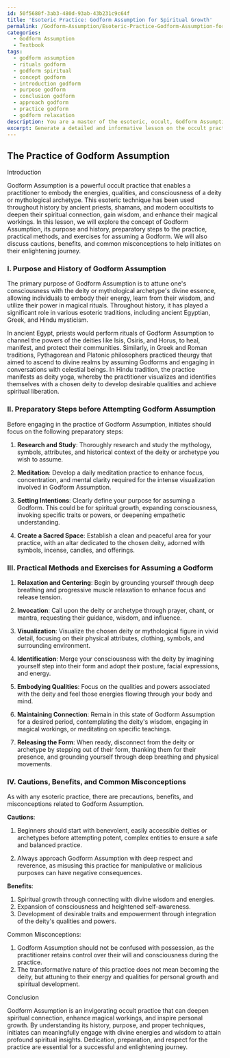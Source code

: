 ```yaml
---
id: 50f5680f-3ab3-480d-93ab-43b231c9c64f
title: 'Esoteric Practice: Godform Assumption for Spiritual Growth'
permalink: /Godform-Assumption/Esoteric-Practice-Godform-Assumption-for-Spiritual-Growth/
categories:
  - Godform Assumption
  - Textbook
tags:
  - godform assumption
  - rituals godform
  - godform spiritual
  - concept godform
  - introduction godform
  - purpose godform
  - conclusion godform
  - approach godform
  - practice godform
  - godform relaxation
description: You are a master of the esoteric, occult, Godform Assumption and education, you have written many textbooks on the subject in ways that provide students with rich and deep understanding of the subject. You are being asked to write textbook-like sections on a topic and you do it with full context, explainability, and reliability in accuracy to the true facts of the topic at hand, in a textbook style that a student would easily be able to learn from, in a rich, engaging, and contextual way. Always include relevant context (such as formulas and history), related concepts, and in a way that someone can gain deep insights from.
excerpt: Generate a detailed and informative lesson on the occult practice of Godform Assumption, which can be included in a grimoire or spellbook. This lesson should cover essential concepts and techniques, such as the purpose and history of Godform Assumption, preparatory steps before attempting the practice, and practical methods or exercises for assuming a Godform. Additionally, provide any cautions, benefits, or common misconceptions to guide initiates on their journey to achieve deeper insights and understanding.
---
```


## The Practice of Godform Assumption

Introduction

Godform Assumption is a powerful occult practice that enables a practitioner to embody the energies, qualities, and consciousness of a deity or mythological archetype. This esoteric technique has been used throughout history by ancient priests, shamans, and modern occultists to deepen their spiritual connection, gain wisdom, and enhance their magical workings. In this lesson, we will explore the concept of Godform Assumption, its purpose and history, preparatory steps to the practice, practical methods, and exercises for assuming a Godform. We will also discuss cautions, benefits, and common misconceptions to help initiates on their enlightening journey.

### I. Purpose and History of Godform Assumption

The primary purpose of Godform Assumption is to attune one's consciousness with the deity or mythological archetype's divine essence, allowing individuals to embody their energy, learn from their wisdom, and utilize their power in magical rituals. Throughout history, it has played a significant role in various esoteric traditions, including ancient Egyptian, Greek, and Hindu mysticism.

In ancient Egypt, priests would perform rituals of Godform Assumption to channel the powers of the deities like Isis, Osiris, and Horus, to heal, manifest, and protect their communities. Similarly, in Greek and Roman traditions, Pythagorean and Platonic philosophers practiced theurgy that aimed to ascend to divine realms by assuming Godforms and engaging in conversations with celestial beings. In Hindu tradition, the practice manifests as deity yoga, whereby the practitioner visualizes and identifies themselves with a chosen deity to develop desirable qualities and achieve spiritual liberation.

### II. Preparatory Steps before Attempting Godform Assumption

Before engaging in the practice of Godform Assumption, initiates should focus on the following preparatory steps:

1. **Research and Study**: Thoroughly research and study the mythology, symbols, attributes, and historical context of the deity or archetype you wish to assume.

2. **Meditation**: Develop a daily meditation practice to enhance focus, concentration, and mental clarity required for the intense visualization involved in Godform Assumption.

3. **Setting Intentions**: Clearly define your purpose for assuming a Godform. This could be for spiritual growth, expanding consciousness, invoking specific traits or powers, or deepening empathetic understanding.

4. **Create a Sacred Space**: Establish a clean and peaceful area for your practice, with an altar dedicated to the chosen deity, adorned with symbols, incense, candles, and offerings.

### III. Practical Methods and Exercises for Assuming a Godform

1. **Relaxation and Centering**: Begin by grounding yourself through deep breathing and progressive muscle relaxation to enhance focus and release tension.

2. **Invocation**: Call upon the deity or archetype through prayer, chant, or mantra, requesting their guidance, wisdom, and influence.

3. **Visualization**: Visualize the chosen deity or mythological figure in vivid detail, focusing on their physical attributes, clothing, symbols, and surrounding environment.

4. **Identification**: Merge your consciousness with the deity by imagining yourself step into their form and adopt their posture, facial expressions, and energy.

5. **Embodying Qualities**: Focus on the qualities and powers associated with the deity and feel those energies flowing through your body and mind.

6. **Maintaining Connection**: Remain in this state of Godform Assumption for a desired period, contemplating the deity's wisdom, engaging in magical workings, or meditating on specific teachings.

7. **Releasing the Form**: When ready, disconnect from the deity or archetype by stepping out of their form, thanking them for their presence, and grounding yourself through deep breathing and physical movements.

### IV. Cautions, Benefits, and Common Misconceptions

As with any esoteric practice, there are precautions, benefits, and misconceptions related to Godform Assumption.

**Cautions**: 

1. Beginners should start with benevolent, easily accessible deities or archetypes before attempting potent, complex entities to ensure a safe and balanced practice.

2. Always approach Godform Assumption with deep respect and reverence, as misusing this practice for manipulative or malicious purposes can have negative consequences.

**Benefits**:

1. Spiritual growth through connecting with divine wisdom and energies.
2. Expansion of consciousness and heightened self-awareness.
3. Development of desirable traits and empowerment through integration of the deity's qualities and powers.

Common Misconceptions:

1. Godform Assumption should not be confused with possession, as the practitioner retains control over their will and consciousness during the practice.
2. The transformative nature of this practice does not mean becoming the deity, but attuning to their energy and qualities for personal growth and spiritual development.

Conclusion

Godform Assumption is an invigorating occult practice that can deepen spiritual connection, enhance magical workings, and inspire personal growth. By understanding its history, purpose, and proper techniques, initiates can meaningfully engage with divine energies and wisdom to attain profound spiritual insights. Dedication, preparation, and respect for the practice are essential for a successful and enlightening journey.
